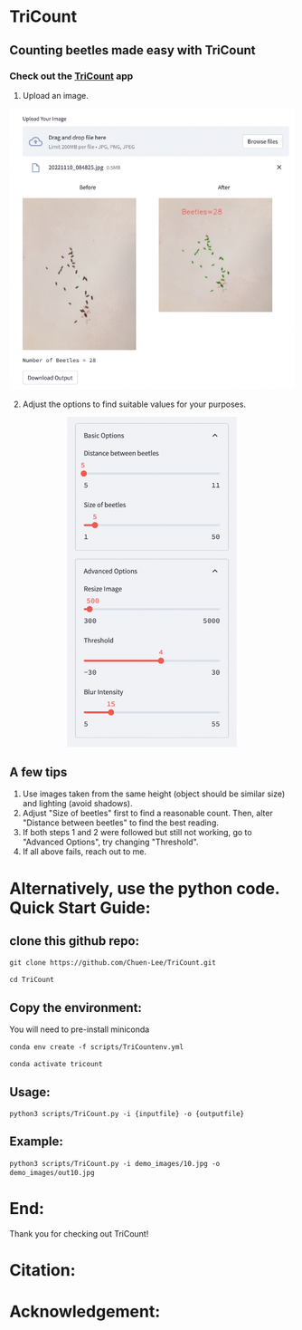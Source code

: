 # TriCount

## Counting beetles made easy with TriCount

### Check out the [TriCount](https://chuen-lee-tricount-scriptstrilit-37hlb0.streamlit.app) app

1. Upload an image.

<p align="center">
<img src="https://github.com/Chuen-Lee/TriCount/blob/main/demo_images/demo_upload.png?raw=true" alt="Demo_upload" width="600"/>
</p>

2. Adjust the options to find suitable values for your purposes.

<p align="center">
<img src="https://github.com/Chuen-Lee/TriCount/blob/main/demo_images/demo_options.png?raw=true" alt="Demo_options" width="300"/>
</p>

## A few tips

1. Use images taken from the same height (object should be similar size) and lighting (avoid shadows).
2. Adjust "Size of beetles" first to find a reasonable count. Then, alter "Distance between beetles" to find the best reading.
3. If both steps 1 and 2 were followed but still not working, go to "Advanced Options", try changing "Threshold".
4. If all above fails, reach out to me.

# Alternatively, use the python code. Quick Start Guide:
## clone this github repo:
```
git clone https://github.com/Chuen-Lee/TriCount.git
```
```
cd TriCount
```
## Copy the environment:
You will need to pre-install miniconda
```
conda env create -f scripts/TriCountenv.yml
```
```
conda activate tricount
```
## Usage:
```
python3 scripts/TriCount.py -i {inputfile} -o {outputfile}
```
## Example:
```
python3 scripts/TriCount.py -i demo_images/10.jpg -o demo_images/out10.jpg
```
# End:

Thank you for checking out TriCount!

# Citation:

# Acknowledgement:

